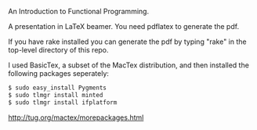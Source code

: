 An Introduction to Functional Programming.

A presentation in LaTeX beamer. You need pdflatex to generate the pdf.

If you have rake installed you can generate the pdf by typing "rake" in the top-level directory of this repo.

I used BasicTex, a subset of the MacTex distribution, and then installed the following packages seperately:

```bash
$ sudo easy_install Pygments
$ sudo tlmgr install minted
$ sudo tlmgr install ifplatform
```

http://tug.org/mactex/morepackages.html
